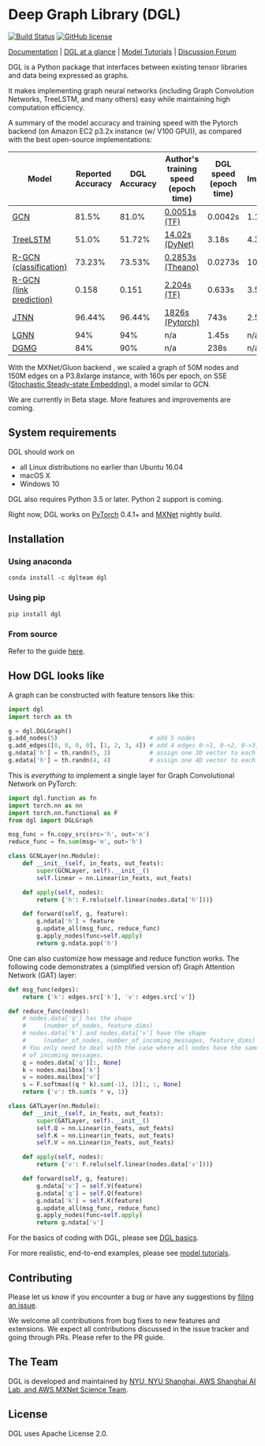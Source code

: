 # Deep Graph Library (DGL)
[![Build Status](http://ci.dgl.ai:80/buildStatus/icon?job=DGL/master)](http://ci.dgl.ai:80/job/DGL/job/master/)
[![GitHub license](https://dmlc.github.io/img/apache2.svg)](./LICENSE)

[Documentation](https://docs.dgl.ai) | [DGL at a glance](https://docs.dgl.ai/tutorials/basics/1_first.html#sphx-glr-tutorials-basics-1-first-py) |
[Model Tutorials](https://docs.dgl.ai/tutorials/models/index.html) | [Discussion Forum](https://discuss.dgl.ai)

DGL is a Python package that interfaces between existing tensor libraries and data being expressed as
graphs.

It makes implementing graph neural networks (including Graph Convolution Networks, TreeLSTM, and many others) easy while
maintaining high computation efficiency.

A summary of the model accuracy and training speed with the Pytorch backend (on Amazon EC2 p3.2x instance (w/ V100 GPU)), as compared with the best open-source implementations:

| Model | Reported <br> Accuracy | DGL <br> Accuracy | Author's training speed (epoch time) | DGL speed (epoch time) | Improvement |
| ----- | ----------------- | ------------ | ------------------------------------ | ---------------------- | ----------- |
| [GCN](https://arxiv.org/abs/1609.02907)   | 81.5% | 81.0% | [0.0051s (TF)](https://github.com/tkipf/gcn) | 0.0042s | 1.17x |
| [TreeLSTM](http://arxiv.org/abs/1503.00075) | 51.0% | 51.72% | [14.02s (DyNet)](https://github.com/clab/dynet/tree/master/examples/treelstm) | 3.18s | 4.3x |
| [R-GCN <br> (classification)](https://arxiv.org/abs/1703.06103) | 73.23% | 73.53% | [0.2853s (Theano)](https://github.com/tkipf/relational-gcn) | 0.0273s | 10.4x |
| [R-GCN <br> (link prediction)](https://arxiv.org/abs/1703.06103) | 0.158 | 0.151 | [2.204s (TF)](https://github.com/MichSchli/RelationPrediction) | 0.633s | 3.5x |
| [JTNN](https://arxiv.org/abs/1802.04364) | 96.44% | 96.44% | [1826s (Pytorch)](https://github.com/wengong-jin/icml18-jtnn) | 743s | 2.5x |
| [LGNN](https://arxiv.org/abs/1705.08415) | 94% | 94% | n/a | 1.45s | n/a |
| [DGMG](https://arxiv.org/pdf/1803.03324.pdf) | 84% | 90% | n/a | 238s | n/a |

With the MXNet/Gluon backend , we scaled a graph of 50M nodes and 150M edges on a P3.8xlarge instance, 
with 160s per epoch, on SSE ([Stochastic Steady-state Embedding](https://www.cc.gatech.edu/~hdai8/pdf/equilibrium_embedding.pdf)), 
a model similar to GCN. 


We are currently in Beta stage.  More features and improvements are coming.

## System requirements

DGL should work on

* all Linux distributions no earlier than Ubuntu 16.04
* macOS X
* Windows 10

DGL also requires Python 3.5 or later.  Python 2 support is coming.

Right now, DGL works on [PyTorch](https://pytorch.org) 0.4.1+ and [MXNet](https://mxnet.apache.org) nightly
build.

## Installation

### Using anaconda

```
conda install -c dglteam dgl
```

### Using pip

```
pip install dgl
```

### From source

Refer to the guide [here](https://docs.dgl.ai/install/index.html#install-from-source).

## How DGL looks like

A graph can be constructed with feature tensors like this:

```python
import dgl
import torch as th

g = dgl.DGLGraph()
g.add_nodes(5)                          # add 5 nodes
g.add_edges([0, 0, 0, 0], [1, 2, 3, 4]) # add 4 edges 0->1, 0->2, 0->3, 0->4
g.ndata['h'] = th.randn(5, 3)           # assign one 3D vector to each node
g.edata['h'] = th.randn(4, 4)           # assign one 4D vector to each edge
```

This is *everything* to implement a single layer for Graph Convolutional Network on PyTorch:

```python
import dgl.function as fn
import torch.nn as nn
import torch.nn.functional as F
from dgl import DGLGraph

msg_func = fn.copy_src(src='h', out='m')
reduce_func = fn.sum(msg='m', out='h')

class GCNLayer(nn.Module):
    def __init__(self, in_feats, out_feats):
        super(GCNLayer, self).__init__()
        self.linear = nn.Linear(in_feats, out_feats)

    def apply(self, nodes):
        return {'h': F.relu(self.linear(nodes.data['h']))}

    def forward(self, g, feature):
        g.ndata['h'] = feature
        g.update_all(msg_func, reduce_func)
        g.apply_nodes(func=self.apply)
        return g.ndata.pop('h')
```

One can also customize how message and reduce function works.  The following code
demonstrates a (simplified version of) Graph Attention Network (GAT) layer:

```python
def msg_func(edges):
    return {'k': edges.src['k'], 'v': edges.src['v']}

def reduce_func(nodes):
    # nodes.data['q'] has the shape
    #     (number_of_nodes, feature_dims)
    # nodes.data['k'] and nodes.data['v'] have the shape
    #     (number_of_nodes, number_of_incoming_messages, feature_dims)
    # You only need to deal with the case where all nodes have the same number
    # of incoming messages.
    q = nodes.data['q'][:, None]
    k = nodes.mailbox['k']
    v = nodes.mailbox['v']
    s = F.softmax((q * k).sum(-1), 1)[:, :, None]
    return {'v': th.sum(s * v, 1)}

class GATLayer(nn.Module):
    def __init__(self, in_feats, out_feats):
        super(GATLayer, self).__init__()
        self.Q = nn.Linear(in_feats, out_feats)
        self.K = nn.Linear(in_feats, out_feats)
        self.V = nn.Linear(in_feats, out_feats)

    def apply(self, nodes):
        return {'v': F.relu(self.linear(nodes.data['v']))}

    def forward(self, g, feature):
        g.ndata['v'] = self.V(feature)
        g.ndata['q'] = self.Q(feature)
        g.ndata['k'] = self.K(feature)
        g.update_all(msg_func, reduce_func)
        g.apply_nodes(func=self.apply)
        return g.ndata['v']
```

For the basics of coding with DGL, please see [DGL basics](https://docs.dgl.ai/tutorials/basics/index.html).

For more realistic, end-to-end examples, please see [model tutorials](https://docs.dgl.ai/tutorials/models/index.html).

## Contributing

Please let us know if you encounter a bug or have any suggestions by [filing an issue](https://github.com/dmlc/dgl/issues).

We welcome all contributions from bug fixes to new features and extensions.
We expect all contributions discussed in the issue tracker and going through PRs.  Please refer to the PR guide.

## The Team

DGL is developed and maintained by [NYU, NYU Shanghai, AWS Shanghai AI Lab, and AWS MXNet Science Team](https://www.dgl.ai/about).

## License

DGL uses Apache License 2.0.
